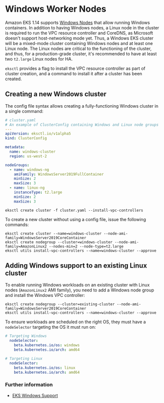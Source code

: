 # Windows Worker Nodes

Amazon EKS 1.14 supports [Windows Nodes][eks-user-guide] that allow running Windows containers.
In addition to having Windows nodes, a Linux node in the cluster is required to run the VPC resource controller and CoreDNS, as Microsoft doesn't support host-networking mode yet. Thus, a Windows EKS cluster will be a mixed-mode cluster containing Windows nodes and at least one Linux node.
The Linux nodes are critical to the functioning of the cluster, and thus, for a production-grade cluster, it's recommended to have at least two `t2.large` Linux nodes for HA.

`eksctl` provides a flag to install the VPC resource controller as part of cluster creation, and a command to install it after a cluster has been created.

## Creating a new Windows cluster

The config file syntax allows creating a fully-functioning Windows cluster in a single command:

```yaml
# cluster.yaml
# An example of ClusterConfig containing Windows and Linux node groups to support Windows workloads
---
apiVersion: eksctl.io/v1alpha5
kind: ClusterConfig

metadata:
  name: windows-cluster
  region: us-west-2

nodeGroups:
  - name: windows-ng
    amiFamily: WindowsServer2019FullContainer
    minSize: 2
    maxSize: 3
  - name: linux-ng
    instanceType: t2.large
    minSize: 2
    maxSize: 3
```

```console
eksctl create cluster -f cluster.yaml --install-vpc-controllers
```


To create a new cluster without using a config file, issue the following commands:

```console
eksctl create cluster --name=windows-cluster --node-ami-family=WindowsServer2019CoreContainer
eksctl create nodegroup --cluster=windows-cluster --node-ami-family=AmazonLinux2 --nodes-min=2 --node-type=t2.large
eksctl utils install-vpc-controllers --name=windows-cluster --approve
```


## Adding Windows support to an existing Linux cluster
To enable running Windows workloads on an existing cluster with Linux nodes (`AmazonLinux2` AMI family), you need to add a Windows node group and install the Windows VPC controller:

```console
eksctl create nodegroup --cluster=existing-cluster --node-ami-family=WindowsServer2019CoreContainer
eksctl utils install-vpc-controllers --name=windows-cluster --approve
```

To ensure workloads are scheduled on the right OS, they must have a `nodeSelector` targeting the OS it must run on:

```yaml
# Targeting Windows
  nodeSelector:
    beta.kubernetes.io/os: windows
    beta.kubernetes.io/arch: amd64

# Targeting Linux
  nodeSelector:
    beta.kubernetes.io/os: linux
    beta.kubernetes.io/arch: amd64
```
### Further information

- [EKS Windows Support][eks-user-guide]

[eks-user-guide]: https://docs.aws.amazon.com/eks/latest/userguide/windows-support.html

